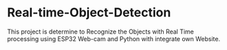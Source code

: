 # Real-time-Object-Detection
This project is determine to Recognize the Objects with Real Time processing using ESP32 Web-cam and Python with integrate own Website.
